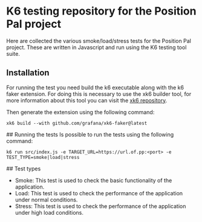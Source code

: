 # K6 testing repository for the Position Pal project

Here are collected the various smoke/load/stress tests for the Position Pal project. These are written in Javascript and run using the K6 testing tool suite.

## Installation
For running the test you need build the k6 executable along with the k6 faker extension. For doing this is necessary to use the xk6 builder tool, for more information about this tool you can visit the [xk6 repository](https://github.com/grafana/xk6).

Then generate the extension using the following command:

```
xk6 build --with github.com/grafana/xk6-faker@latest 
```

## Running the tests
Is possible to run the tests using the following command:

```
k6 run src/index.js -e TARGET_URL=https://url.of.pp:<port> -e TEST_TYPE=smoke|load|stress
```

## Test types
- Smoke: This test is used to check the basic functionality of the application.
- Load: This test is used to check the performance of the application under normal conditions.
- Stress: This test is used to check the performance of the application under high load conditions.

